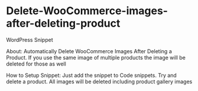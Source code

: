 # Delete-WooCommerce-images-after-deleting-product
WordPress Snippet

About: Automatically Delete WooCommerce Images After Deleting a Product. If you use the same image of multiple products the image will be deleted for those as well

How to Setup Snippet: Just add the snippet to Code snippets. Try and delete a product. All images will be deleted including product gallery images

